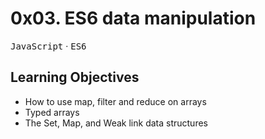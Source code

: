# 0x03. ES6 data manipulation

<kbd>JavaScript</kbd> &middot; <kbd>ES6</kbd>

## Learning Objectives

- How to use map, filter and reduce on arrays
- Typed arrays
- The Set, Map, and Weak link data structures

